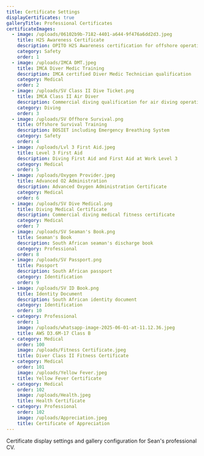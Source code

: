 ```yaml
---
title: Certificate Settings
displayCertificates: true
galleryTitle: Professional Certificates
certificateImages:
  - image: /uploads/06102b9b-7182-4401-a644-9f476a6dd2d3.jpeg
    title: H2S Awareness Certificate
    description: OPITO H2S Awareness certification for offshore operations
    category: Safety
    order: 1
  - image: /uploads/IMCA DMT.jpeg
    title: IMCA Diver Medic Training
    description: IMCA certified Diver Medic Technician qualification
    category: Medical
    order: 2
  - image: /uploads/SV Class II Dive Ticket.png
    title: IMCA Class II Air Diver
    description: Commercial diving qualification for air diving operations
    category: Diving
    order: 3
  - image: /uploads/SV Offhore Survival.png
    title: Offshore Survival Training
    description: BOSIET including Emergency Breathing System
    category: Safety
    order: 4
  - image: /uploads/Lvl 3 First Aid.jpeg
    title: Level 3 First Aid
    description: Diving First Aid and First Aid at Work Level 3
    category: Medical
    order: 5
  - image: /uploads/Oxygen Provider.jpeg
    title: Advanced O2 Administration
    description: Advanced Oxygen Administration Certificate
    category: Medical
    order: 6
  - image: /uploads/SV Dive Medical.png
    title: Diving Medical Certificate
    description: Commercial diving medical fitness certificate
    category: Medical
    order: 7
  - image: /uploads/SV Seaman's Book.png
    title: Seaman's Book
    description: South African seaman's discharge book
    category: Professional
    order: 8
  - image: /uploads/SV Passport.png
    title: Passport
    description: South African passport
    category: Identification
    order: 9
  - image: /uploads/SV ID Book.png
    title: Identity Document
    description: South African identity document
    category: Identification
    order: 10
  - category: Professional
    order: 1
    image: /uploads/whatsapp-image-2025-06-01-at-11.12.36.jpeg
    title: AWS D3.6M-17 Class B
  - category: Medical
    order: 100
    image: /uploads/Fitness Certificate.jpeg
    title: Diver Class II Fitness Certificate
  - category: Medical
    order: 101
    image: /uploads/Yellow Fever.jpeg
    title: Yellow Fever Certificate
  - category: Medical
    order: 102
    image: /uploads/Health.jpeg
    title: Health Certificate
  - category: Professional
    order: 102
    image: /uploads/Appreciation.jpeg
    title: Certificate of Appreciation
---
```


Certificate display settings and gallery configuration for Sean's professional CV. 
